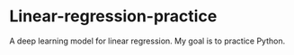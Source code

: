 # Linear-regression-practice
A deep learning model for linear regression. My goal is to practice Python.
